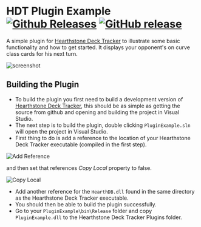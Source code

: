 # HDT Plugin Example  [![Github Releases](https://img.shields.io/badge/plugin-HDT-e6af2b.svg)](https://github.com/HearthSim/Hearthstone-Deck-Tracker?maxAge=2592000) [![GitHub release](https://img.shields.io/github/release/andburn/hdt-plugin-example.svg?maxAge=604800)](https://github.com/andburn/hdt-plugin-example/releases/latest)

A simple plugin for [Hearthstone Deck Tracker](https://github.com/Epix37/Hearthstone-Deck-Tracker) to illustrate some basic functionality and how to get started.
It displays your opponent's on curve class cards for his next turn.

![screenshot](http://i.imgur.com/dBBnawz.png)

## Building the Plugin

- To build the plugin you first need to build a development version of [Hearthstone Deck Tracker](https://github.com/Epix37/Hearthstone-Deck-Tracker), this should be as simple as getting the source from github and opening and building the project in Visual Studio.
- The next step is to build the plugin, double clicking `PluginExample.sln` will open the project in Visual Studio.
- First thing to do is add a reference to the location of your Hearthstone Deck Tracker executable (compiled in the first step).

![Add Reference](http://i.imgur.com/LLpgkOH.png)

and then set that references *Copy Local* property to false.

![Copy Local](http://i.imgur.com/kbiMhko.png)

- Add another reference for the `HearthDB.dll` found in the same directory as the Hearthstone Deck Tracker executable.
- You should then be able to build the plugin successfully.
- Go to your `PluginExample\bin\Release` folder and copy `PluginExample.dll` to the Hearthstone Deck Tracker Plugins folder.
